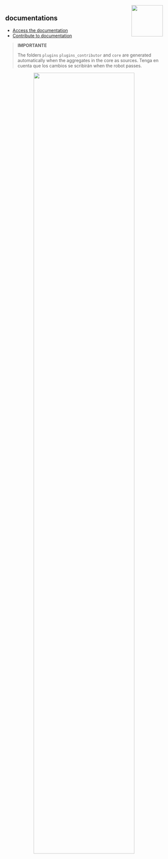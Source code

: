 <img align="right" src="https://www.jeedom.com/site/logo.png" width="100">

## documentations

- [Access the documentation](https://doc.jeedom.com)
- [Contribute to documentation](https://doc.jeedom.com/en_US/contribute/doc)

>**IMPORTANTE**
>
> The folders `plugins` `plugins_contributor` and `core` are generated automatically when the aggregates in the core as sources. Tenga en cuenta que los cambios se scribirán when the robot passes.

<p align="center">
<img src="https://doc.jeedom.com/img/img_home.png" width="80%">
</p>

